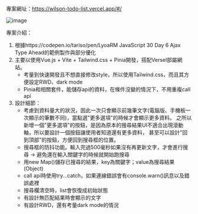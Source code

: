 專案網址：https://wilson-todo-list.vercel.app/#/

![image](https://github.com/North-Wang/todoList/assets/103781180/2a91e212-a411-4eb6-a972-a7e5b954e742)

專案介紹：
1. 根據https://codepen.io/tariso/pen/LyoaRM JavaScript 30 Day 6 Ajax Type Ahead的範例製作與部分優化
2. 主要以使用Vue.js + Vite + Tailwind.css + Pinia開發，搭配Versel部屬網站。
   * 考量到快速開發且不想直接修改style，所以使用Tailwind.css，而且其方便設定RWD、dark mode
   * Pinia和相關套件，能儲存api的資料，在條件沒變的情況下，不用重複call api
3. 設計細節：
    * 考慮到資料量大的狀況，因此一次只會顯示前幾筆文字(電腦版、手機板一次顯示的筆數不同)，當點選"更多選項"的時候才會顯示更多資料。
之所以新增一個"更多選項"的按鈕，是因為原本的搜尋結果UI不適合出現滾動軸，所以要設計一個按鈕讓使用者知道還有更多資料，
      甚至可以設計"回到頂部"的按鈕，方便回到搜尋框的位置。
    * 搜尋框的防抖功能。輸入完過500毫秒如果沒有再更新文字，才會進行搜尋 -> 避免還在輸入關鍵字的時候就開始跑搜尋
    * 用new Map()儲存已搜尋的結果，key為關鍵字；value為搜尋結果(Object)
    * call api時使用try...catch，如果連線錯誤會有console.warn()訊息以及錯誤處裡
    * 搜尋欄清空時，list會恢復成初始狀態
    * 有設計無匹配結果時會顯示的文字
    * 有設計RWD，還有考量dark mode的情況
  
  
